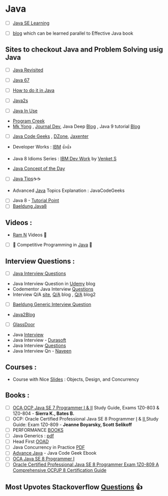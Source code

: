 # Java
- [ ] [Java SE Learning](https://docs.oracle.com/javase/tutorial/tutorialLearningPaths.html)

- [ ] [blog](https://medium.com/@biratkirat/being-an-effective-java-developer-ab183f2b6c25) which can be learned parallel to Effective Java book

## Sites to checkout Java and Problem Solving usig Java
- [ ] [Java Revisited](http://javarevisited.blogspot.in/)
- [ ] [Java 67](http://www.java67.com/)

- [ ] [How to do it in Java](https://howtodoinjava.com/)
- [ ] [Java2s](http://www.java2s.com/)
- [ ] [Java In Use](http://www.javainuse.com/java)
* [Program Creek](https://www.programcreek.com/)
* [Mk Yong](http://www.mkyong.com/tutorials/java-8-tutorials/) , [Journal Dev](https://www.journaldev.com/java-tutorial-java-ee-tutorials?utm_source=website&utm_medium=menubar&utm_campaign=Top-Menu-Bar),  Java Deep [Blog](https://javax0.wordpress.com/) , Java 9 tutorial [Blog](http://www.logicbig.com/tutorials/core-java-tutorial/) 
- [ ] [Java Code Geeks](https://www.javacodegeeks.com/) , [DZone](https://dzone.com/), [Jaxenter](https://jaxenter.com/tag/java-2)
* Developer Works : [IBM](https://www.ibm.com/developerworks/learn/java/) :+1::+1:

* Java 8 Idioms Series : [IBM Dev Work](https://www.ibm.com/developerworks/views/global/libraryview.jsp?site_id=1&contentarea_by=Java%20technology&sort_by=Date&sort_order=1&start=1&end=11&topic_by=-1&product_by=&type_by=All%20Types&show_abstract=false&search_by=Java%208%20idioms&industry_by=-1&series_title_by=) by [Venket S](http://blog.agiledeveloper.com/)

* [Java Concept of the Day](http://javaconceptoftheday.com/jdk-installation/)
- [ ] [Java Tips](https://www.javatips.net/):coffee::coffee:


* Advanced [Java](https://www.javacodegeeks.com/2015/09/advanced-java.html) Topics Explanation : JavaCodeGeeks
- [ ] Java 8 - [Tutorial Point](https://www.tutorialspoint.com/java8/index.htm)
- [ ] [Baeldung Java8](http://www.baeldung.com/java8)

## Videos :
* [Ram N](https://ramj2ee.blogspot.in/2015/05/java-tutorial.html) Videos :movie_camera:
- [ ] :round_pushpin: Competitive Programming in [Java](https://www.youtube.com/playlist?list=PLMCXHnjXnTnsWU7jYp9XCKPW8ayl6D8fb) :round_pushpin:

## Interview Questions :
- [ ] [Java Interview Questions](https://java-questions.com/)
* Java Interview Question in [Udemy](https://blog.udemy.com/java-interview-questions/) blog
* Codementor Java Interview [Questions](https://www.codementor.io/blog/java-interview-sample-questions-answers-du107xs23)
* Interview Q/A [site](http://www.javainterview.in/p/core-java-interview-question-are.html), [Q/A](http://codepumpkin.com/category/interview-questions/core-java-interview-questions/) blog , [Q/A](https://gigster.com/java-interview-questions) blog2
- [ ] [Baeldung Generic Interview Question](http://www.baeldung.com/java-generics-interview-questions)
* [Java2Blog](https://java2blog.com/core-java-interview-questions-and-answers/)
- [ ] [GlassDoor](https://www.glassdoor.com/Interview/java-interview-questions-SRCH_KT0,4_SDMC.htm)
* Java [Interview](https://www.youtube.com/playlist?list=PLfi5oI2EMygPcKLx8d_8Jll9eauAhPj2B)
* Java Interview - [Durasoft](https://www.youtube.com/playlist?list=PLd3UqWTnYXOkc_1jk0BC4JPiBypt_eT-K)
* Java Interview [Questions](https://www.youtube.com/playlist?list=PLF9tovyahfL020hGgLIsRMZY4bfSLCFUa)
* Java Interview Qn - [Naveen](https://www.youtube.com/playlist?list=PLFGoYjJG_fqr84PKCp88iPkQDWJSfzaqz)



## Courses :
* Course with Nice [Slides](http://www.cs.cmu.edu/~charlie/courses/15-214/2017-fall/index.html) : Objects, Design, and Concurrency

## Books : 
- [ ] [OCA OCP Java SE 7 Programmer I & II](https://doc.lagout.org/programmation/Java/OCA_OCP%20Java%20SE%207%20Programmer%20I%20%26%20II%20Study%20Guide%20%28Exams%201Z0-803%20%26%201Z0-804%29%20%5BSierra%20%26%20Bates%202014-10-24%5D.pdf) Study Guide, Exams 1Z0-803 & 1Z0-804 - **Sierra K., Bates B.**
- [ ] OCP: Oracle Certified Professional Java SE 8 Programmer [I](https://bittlife.com/books/Jeanne%20Boyarsky,%20Scott%20Selikoff%20-%20Study%20Guide.pdf) & [II ](http://files.hii-tech.com/book/SCJP/OCP%20Oracle%20Certified%20Professional%20Java%20SE%208%20Programmer%20II%20Study%20Guide%20Exam%201Z0-809.pdf) Study Guide: Exam 1Z0-809 -  **Jeanne Boyarsky, Scott Selikoff**
- [ ] PERFORMANCE [BOOKS](https://github.com/adhikariaman01/BookmarkSiteList/tree/master/MyBookmarkedLink/Java/Performance)
- [ ] Java Generics : [pdf](https://pdfs.semanticscholar.org/2d4a/a0f63c26dee36310c6c1ce3fe1fe4b4551e9.pdf)
- [ ] Head First [OOAD](https://github.com/MarkPThomas/HeadFirst-OOAD/blob/master/Head%20First%20Object-Oriented%20Analysis%20and%20Design.pdf)
- [ ] Java Concurrency in Practice [PDF](http://www.periodicooficial.oaxaca.gob.mx/files/2011/05/EXT02-2011-05-19.pdf)
- [ ] [Advance Java](http://enos.itcollege.ee/~jpoial/allalaadimised/reading/Advanced-java.pdf) - Java Code Geek Ebook
- [ ] [OCA Java SE 8  Programmer I](http://aad.tpu.ru/1955/Java%20books/OCA%20Java%20SE%208%20Programmer%20I%20Certification%20Guide.pdf)
- [ ] [Oracle Certified Professional Java SE 8 Programmer Exam 1Z0-809 A Comprehensive OCPJP 8 Certification Guide](http://pdf.th7.cn/down/files/1603/Oracle%20Certified%20Professional%20Java%20SE%208%20Programmer%20Exam%201Z0-809.pdf)

## Most Upvotes Stackoverflow [Questions](https://stackoverflow.com/questions/tagged/java?sort=votes) :+1:
